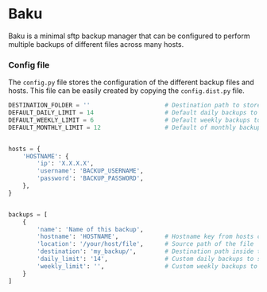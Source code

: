 # Baku

Baku is a minimal sftp backup manager that can be configured to perform multiple backups of different files across many hosts.


### Config file
The `config.py` file stores the configuration of the different backup files and hosts. This file can be easily created by copying the `config.dist.py` file.

```python
DESTINATION_FOLDER = ''                     # Destination path to store the files
DEFAULT_DAILY_LIMIT = 14                    # Default daily backups to store
DEFAULT_WEEKLY_LIMIT = 6                    # Default weekly backups to store
DEFAULT_MONTHLY_LIMIT = 12                  # Default of monthly backups to store


hosts = {
    'HOSTNAME': {
        'ip': 'X.X.X.X',
        'username': 'BACKUP_USERNAME',
        'password': 'BACKUP_PASSWORD',
    },
}


backups = [
    {
        'name': 'Name of this backup',
        'hostname': 'HOSTNAME',             # Hostname key from hosts configuration
        'location': '/your/host/file',      # Source path of the file
        'destination': 'my_backup/',        # Destination path inside the DESTINATION_FOLDER
        'daily_limit': '14',                # Custom daily backups to store
        'weekly_limit': '',                 # Custom weekly backups to store
    }
]
```

